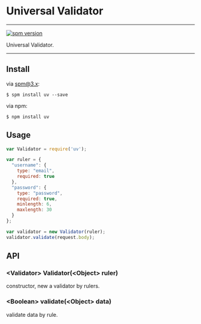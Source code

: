 # Universal Validator

---

[![spm version](http://spmjs.io/badge/uv)](http://spmjs.io/package/uv)

Universal Validator.

---

## Install

via spm@3.x:

```
$ spm install uv --save
```

via npm:

```
$ npm install uv
```

## Usage

```js
var Validator = require('uv');

var ruler = {
  "username": {
    type: "email",
    required: true
  },
  "password": {
    type: "password",
    required: true,
    minlength: 6,
    maxlength: 30
  }
};

var validator = new Validator(ruler);
validator.validate(request.body);
```

## API

### &lt;Validator&gt; Validator(&lt;Object&gt; ruler)

constructor, new a validator by rulers.


### &lt;Boolean&gt; validate(&lt;Object&gt; data)

validate data by rule.
